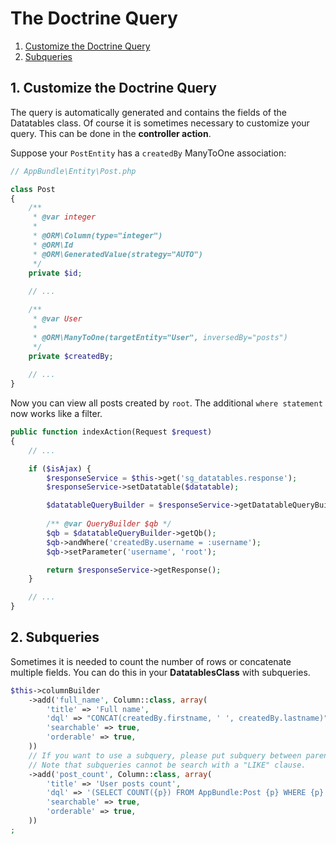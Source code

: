 # The Doctrine Query

1. [Customize the Doctrine Query](#1-customize-the-doctrine-query)
2. [Subqueries](#2-subqueries)

## 1. Customize the Doctrine Query

The query is automatically generated and contains the fields of the Datatables class. 
Of course it is sometimes necessary to customize your query. This can be done in the **controller action**.

Suppose your `PostEntity` has a `createdBy` ManyToOne association:

``` php
// AppBundle\Entity\Post.php

class Post
{
    /**
     * @var integer
     *
     * @ORM\Column(type="integer")
     * @ORM\Id
     * @ORM\GeneratedValue(strategy="AUTO")
     */
    private $id;
    
    // ...

    /**
     * @var User
     *
     * @ORM\ManyToOne(targetEntity="User", inversedBy="posts")
     */
    private $createdBy;
    
    // ...
}
```

Now you can view all posts created by `root`. The additional `where statement` now works like a filter.

``` php
public function indexAction(Request $request)
{
    // ...

    if ($isAjax) {
        $responseService = $this->get('sg_datatables.response');
        $responseService->setDatatable($datatable);

        $datatableQueryBuilder = $responseService->getDatatableQueryBuilder();
        
        /** @var QueryBuilder $qb */
        $qb = $datatableQueryBuilder->getQb();
        $qb->andWhere('createdBy.username = :username');
        $qb->setParameter('username', 'root');

        return $responseService->getResponse();
    }

    // ...
}
```

## 2. Subqueries

Sometimes it is needed to count the number of rows or concatenate multiple fields.
You can do this in your **DatatablesClass** with subqueries.

``` php
$this->columnBuilder
    ->add('full_name', Column::class, array(
        'title' => 'Full name',
        'dql' => "CONCAT(createdBy.firstname, ' ', createdBy.lastname)",
        'searchable' => true,
        'orderable' => true,
    ))
    // If you want to use a subquery, please put subquery between parentheses and subquery aliases between braces.
    // Note that subqueries cannot be search with a "LIKE" clause.
    ->add('post_count', Column::class, array(
        'title' => 'User posts count',
        'dql' => '(SELECT COUNT({p}) FROM AppBundle:Post {p} WHERE {p}.createdBy = createdBy.id)',
        'searchable' => true,
        'orderable' => true,
    ))
;
```
